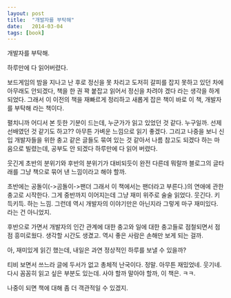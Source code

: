 ```yaml
---
layout: post
title:  "개발자를 부탁해"
date:   2014-03-04
tags: [book]
---
```


개발자를 부탁해. 

  하루만에 다 읽어버렸다. 

  보드게임의 밤을 지나고 난 후로 정신을 못 차리고 도저히 갈피를 잡지 못하고 있던 차에 아무래도 안되겠다, 책을 한 권 꽉 붙잡고 읽어서 정신을 차려야 겠다 라는 생각을 하게 되었다. 그래서 이 이전의 책을 재빠르게 정리하고 새롭게 잡은 책이 바로 이 책, 개발자를 부탁해 라는 책이다. 

  펼치니까 어디서 본 듯한 기분이 드는데, 누군가가 읽고 있었던 것 같다. 누구일까. 선제 선배였던 것 같기도 하고?? 아무튼 가벼운 느낌으로 읽기 좋겠다. 그리고 나중을 보니 신입 개발자들을 위한 충고 같은 글들도 묶여 있는 것 같아서 나름 참고도 되겠다 하는 마음으로 빌렸는데, 공부도 안 되겠다 하루만에 다 읽어 버렸다. 

  웃긴게 초반의 분위기와 후반의 분위기가 대비되듯이 완전 다른데 뭐랄까 블로그의 글타래를 그냥 책으로 묶어 낸 느낌이라고 해야 할까. 

  초반에는 공돌이(->곰돌이->팬더 그래서 이 책에서는 팬더라고 부른다.)의 연애에 관한 충고로 시작한다. 그게 중반까지 이어지는데 그냥 재미 위주로 술술 읽었다. 웃긴다. 키득키득. 하는 느낌. 그런데 역시 개발자의 이야기만은 아닌지라 그렇게 마구 재미있다. 라는 건 아니었지. 

  후반으로 가면서 개발자의 인간 관계에 대한 충고와 일에 대한 충고들로 점철되면서 점점 흥미로웠다. 생각할 시간도 생겼고. 역시 좋은 사람은 손해만 보게 되는 걸까. 

  아, 재미있게 읽긴 했는데, 내일은 과연 정상적인 하루를 보낼 수 있을까? 

  티비 보면서 쓰느라 글에 두서가 없고 총체적 난국이다. 정말. 아무튼 재밌었네. 웃기네. 다시 꼼꼼히 읽고 싶은 부분도 있는데. 사야 할까 말아야 할까, 이 책은. ㅋㅋ. 

  나중이 되면 책에 대해 좀 더 객관적일 수 있겠지.